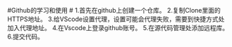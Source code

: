 #Github的学习和使用 #
1.首先在github上创建一个仓库。
2.复制Clone里面的HTTPS地址。
3.给VScode设置代理，设置可能会代理失败，需要到快捷方式处加入代理地址。
4.在Vscode上登录github账号。
5.在源代码管理处添加远程库。
6.提交代码。